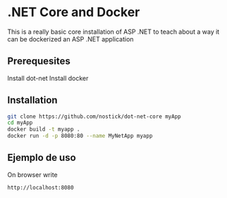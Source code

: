 # .NET Core and Docker
This is a really basic core installation of ASP .NET to teach about a way it can be dockerized an ASP .NET application 

## Prerequesites
Install dot-net
Install docker

## Installation


```sh
git clone https://github.com/nostick/dot-net-core myApp
cd myApp
docker build -t myapp .
docker run -d -p 8080:80 --name MyNetApp myapp

```

## Ejemplo de uso

On browser write
```url
http://localhost:8080
```
